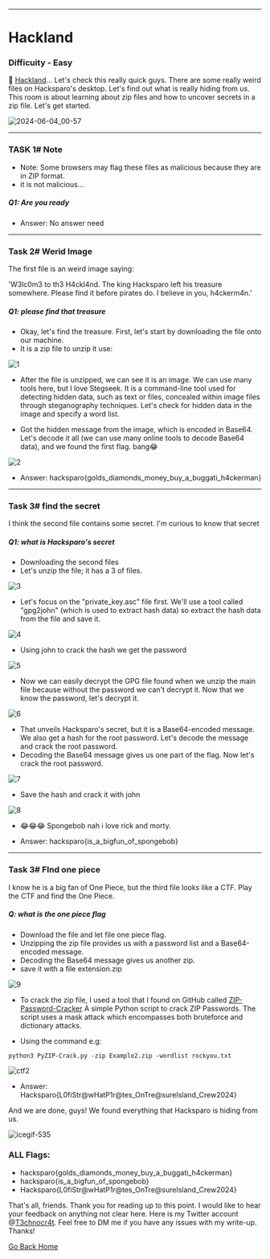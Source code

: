 ***
# Hackland
### Difficuity - Easy

👋 [Hackland](https://tryhackme.com/r/room/hackland)... Let's check this really quick guys. There are some really weird files on Hacksparo's desktop. Let's find out what is really hiding from us. This room is about learning about zip files and how to uncover secrets in a zip file. Let's get started.

![2024-06-04_00-57](https://github.com/T3chnocr4t/T3chnocr4t.github.io/assets/115868619/f772cc30-670d-4d7a-ac4b-58a019181ea7)

***
### TASK 1# Note
- Note: Some browsers may flag these files as malicious because they are in ZIP format.
- it is not malicious...

##### Q1: Are you ready 
- Answer: No answer need

***
### Task 2# Werid Image
The first file is an weird image saying:

'W3lc0m3 to th3 H4ckl4nd. The king Hacksparo left his treasure somewhere. Please find it before pirates do. I believe in you, h4ckerm4n.'

##### Q1: please find that treasure
- Okay, let's find the treasure. First, let's start by downloading the file onto our machine.
- It is a zip file to unzip it use:

![1](https://github.com/T3chnocr4t/T3chnocr4t.github.io/assets/115868619/6e2a5e19-1cf6-46f2-90dc-c8a5f6d0d37d)

- After the file is unzipped, we can see it is an image. We can use many tools here, but I love Stegseek. It is a command-line tool used for detecting hidden data, such as text or files, concealed within image files through steganography techniques. Let's check for hidden data in the image and specify a word list.

- Got the hidden message from the image, which is encoded in Base64. Let's decode it all (we can use many online tools to decode Base64 data), and we found the first flag. bang😂

![2](https://github.com/T3chnocr4t/T3chnocr4t.github.io/assets/115868619/a4de5d7a-8281-4e1d-9422-2c2d6c19116d)

- Answer: hacksparo{golds_diamonds_money_buy_a_buggati_h4ckerman}

***
### Task 3# find the secret
I think the second file contains some secret. I'm curious to know that secret

##### Q1: what is Hacksparo's secret
- Downloading the second files
- Let's unzip the file; it has a 3 of files.

![3](https://github.com/T3chnocr4t/T3chnocr4t.github.io/assets/115868619/2ef02078-ceaf-47ae-b4d9-f49f36da8045)

- Let's focus on the "private_key.asc" file first. We'll use a tool called "gpg2john" (which is used to extract hash data) so extract the hash data from the file and save it.

![4](https://github.com/T3chnocr4t/T3chnocr4t.github.io/assets/115868619/c8eb11ac-de83-4c04-b921-951e2efacc29)

- Using john to crack the hash we get the password

![5](https://github.com/T3chnocr4t/T3chnocr4t.github.io/assets/115868619/3d998aef-4c40-47a8-8c7f-1106dd2e556e)

- Now we can easily decrypt the GPG file found when we unzip the main file because without the password we can't decrypt it. Now that we know the password, let's decrypt it.

![6](https://github.com/T3chnocr4t/T3chnocr4t.github.io/assets/115868619/da6cdedf-c30b-4387-92b5-0cb7d743f97d)

- That unveils Hacksparo's secret, but it is a Base64-encoded message. We also get a hash for the root password. Let's decode the message and crack the root password.
- Decoding the Base64 message gives us one part of the flag. Now let's crack the root password.

![7](https://github.com/T3chnocr4t/T3chnocr4t.github.io/assets/115868619/a9eb83ea-980a-4a2f-8311-dae8a533a501)

- Save the hash and crack it with john

![8](https://github.com/T3chnocr4t/T3chnocr4t.github.io/assets/115868619/2c790f6b-a253-437d-9e3a-2e06c5e220f8)

- 😂😂😂 Spongebob nah i love rick and morty.

- Answer: hacksparo{is_a_bigfun_of_spongebob}

***
### Task 3# FInd one piece
I know he is a big fan of One Piece, but the third file looks like a CTF. Play the CTF and find the One Piece.

##### Q: what is the one piece flag
- Download the file and let file one piece flag.
- Unzipping the zip file provides us with a password list and a Base64-encoded message.
- Decoding the Base64 message gives us another zip.
- save it with a file extension.zip

![9](https://github.com/T3chnocr4t/T3chnocr4t.github.io/assets/115868619/0dd0a23b-f12e-4ee8-b79f-887a22f69215)

- To crack the zip file, I used a tool that I found on GitHub called [ZIP-Password-Cracker](https://github.com/Korozin/ZIP-Password-Cracker/tree/main) A simple Python script to crack ZIP Passwords. The script uses a mask attack which encompasses both bruteforce and dictionary attacks.

- Using the command e.g:
```
python3 PyZIP-Crack.py -zip Example2.zip -wordlist rockyou.txt
```

![ctf2](https://github.com/T3chnocr4t/T3chnocr4t.github.io/assets/115868619/39b72a0e-2f07-47dd-b023-3304cd496b7d)

- Answer: Hacksparo{L0fiStr@wHatP1r@tes_OnTre@sureIsland_Crew2024}

And we are done, guys! We found everything that Hacksparo is hiding from us.

![icegif-535](https://github.com/T3chnocr4t/T3chnocr4t.github.io/assets/115868619/563c5f9f-aba5-40d3-97d9-1f6e436bd174)

### ALL Flags:
- hacksparo{golds_diamonds_money_buy_a_buggati_h4ckerman}
- hacksparo{is_a_bigfun_of_spongebob}
- Hacksparo{L0fiStr@wHatP1r@tes_OnTre@sureIsland_Crew2024}

 That's all, friends. Thank you for reading up to this point. I would like to hear your feedback on anything not clear here. Here is my Twitter account @[T3chnocr4t](https://twitter.com/T3chnocr4t). Feel free to DM me if you have any issues with my write-up. Thanks!

[Go Back Home](https://t3chnocr4t.github.io/)














